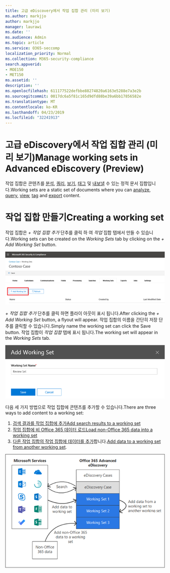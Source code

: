 ```yaml
---
title: 고급 eDiscovery에서 작업 집합 관리 (미리 보기)
ms.author: markjjo
author: markjjo
manager: laurawi
ms.date: ''
ms.audience: Admin
ms.topic: article
ms.service: O365-seccomp
localization_priority: Normal
ms.collection: M365-security-compliance
search.appverid:
- MOE150
- MET150
ms.assetid: ''
description: ''
ms.openlocfilehash: 611177522defbbe88274820a6163e5288e7a3e2b
ms.sourcegitcommit: 0017dc6a5f81c165d9dfd88be39a6bb17856582e
ms.translationtype: MT
ms.contentlocale: ko-KR
ms.lasthandoff: 04/23/2019
ms.locfileid: "32241913"
---
```

# <a name="manage-working-sets-in-advanced-ediscovery-preview"></a><span data-ttu-id="cf5b3-102">고급 eDiscovery에서 작업 집합 관리 (미리 보기)</span><span class="sxs-lookup"><span data-stu-id="cf5b3-102">Manage working sets in Advanced eDiscovery (Preview)</span></span>
<span data-ttu-id="cf5b3-103">작업 집합은 콘텐츠를 [분석](https://docs.microsoft.com/en-us/office365/securitycompliance/compliance20/analyzing-data-in-working-set), [쿼리](https://docs.microsoft.com/en-us/office365/securitycompliance/compliance20/working-set-search), [보기](https://docs.microsoft.com/en-us/office365/securitycompliance/compliance20/view-documents-in-working-set), [태그](https://docs.microsoft.com/en-us/Office365/SecurityCompliance/compliance20/tagging-documents) 및 [내보낼](https://docs.microsoft.com/en-us/office365/securitycompliance/compliance20/exporting-data-ediscover20) 수 있는 정적 문서 집합입니다.</span><span class="sxs-lookup"><span data-stu-id="cf5b3-103">Working sets are a static set of documents where you can [analyze](https://docs.microsoft.com/en-us/office365/securitycompliance/compliance20/analyzing-data-in-working-set), [query](https://docs.microsoft.com/en-us/office365/securitycompliance/compliance20/working-set-search), [view](https://docs.microsoft.com/en-us/office365/securitycompliance/compliance20/view-documents-in-working-set), [tag](https://docs.microsoft.com/en-us/Office365/SecurityCompliance/compliance20/tagging-documents) and [export](https://docs.microsoft.com/en-us/office365/securitycompliance/compliance20/exporting-data-ediscover20) content.</span></span>

# <a name="creating-a-working-set"></a><span data-ttu-id="cf5b3-104">작업 집합 만들기</span><span class="sxs-lookup"><span data-stu-id="cf5b3-104">Creating a working set</span></span>
<span data-ttu-id="cf5b3-105">작업 집합은 *+ 작업 집합 추가* 단추를 클릭 하 여 *작업* 집합 탭에서 만들 수 있습니다.</span><span class="sxs-lookup"><span data-stu-id="cf5b3-105">Working sets can be created on the *Working Sets* tab by clicking on the *+ Add Working Set* button.</span></span>

![작업 집합 추가](../media/f45c51d9-585d-47d1-b7fb-0288715e0b6a.png)

<span data-ttu-id="cf5b3-107">*+ 작업 집합 추가* 단추를 클릭 하면 플라이 아웃이 표시 됩니다.</span><span class="sxs-lookup"><span data-stu-id="cf5b3-107">After clicking the *+ Add Working Set* button, a flyout will appear.</span></span>  <span data-ttu-id="cf5b3-108">작업 집합의 이름을 간단히 저장 단추를 클릭할 수 있습니다.</span><span class="sxs-lookup"><span data-stu-id="cf5b3-108">Simply name the working set can click the Save button.</span></span>  <span data-ttu-id="cf5b3-109">작업 집합이 *작업 집합* 탭에 표시 됩니다.</span><span class="sxs-lookup"><span data-stu-id="cf5b3-109">The working set will appear in the *Working Sets* tab.</span></span>

![작업 집합 플라이 아웃 추가](../media/5e5c99f8-42ca-4c2f-960f-f1a5709569d1.png)

<span data-ttu-id="cf5b3-111">다음 세 가지 방법으로 작업 집합에 콘텐츠를 추가할 수 있습니다.</span><span class="sxs-lookup"><span data-stu-id="cf5b3-111">There are three ways to add content to a working set:</span></span>
1) [<span data-ttu-id="cf5b3-112">검색 결과를 작업 집합에 추가</span><span class="sxs-lookup"><span data-stu-id="cf5b3-112">Add search results to a working set</span></span>](add-data-to-working-set.md)
2) [<span data-ttu-id="cf5b3-113">작업 집합에 비 Office 365 데이터 로드</span><span class="sxs-lookup"><span data-stu-id="cf5b3-113">Load non-Office 365 data into a working set</span></span>](load-non-office365-data.md)
3) <span data-ttu-id="cf5b3-114">[다른 작업 집합의 작업 집합에 데이터를 추가](add-data-to-working-set-from-another-working-set.md)합니다.</span><span class="sxs-lookup"><span data-stu-id="cf5b3-114">[Add data to a working set from another working set](add-data-to-working-set-from-another-working-set.md).</span></span>

![작업 집합](../media/1f1f4efd-c03b-4255-bc3d-df358e56549c.png)
